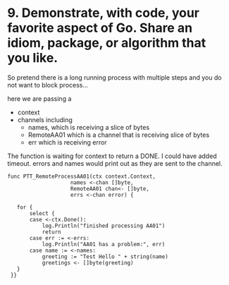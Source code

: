 # 9. Demonstrate, with code, your favorite aspect of Go. Share an idiom, package, or algorithm that you like.


So pretend there is a long running process with multiple steps and you do not want to block process...   

here we are passing a 
- context
- channels including
    - names, which is receiving a slice of bytes
    - RemoteAA01 which is a channel that is receiving slice of bytes
    - err which is receiving error

The function is waiting for context to return a DONE.  I could have added timeout.
errors and names would print out as they are sent to the channel.

```
func PTT_RemoteProcessAA01(ctx context.Context, 
                    names <-chan []byte,
                    RemoteAA01 chan<- []byte, 
                    errs <-chan error) {

   for {
       select {
       case <-ctx.Done():
           log.Println("finished processing AA01")
           return
       case err := <-errs:
           log.Println("AA01 has a problem:", err)
       case name := <-names:
           greeting := "Test Hello " + string(name)
           greetings <- []byte(greeting)
   }
 }}
```


